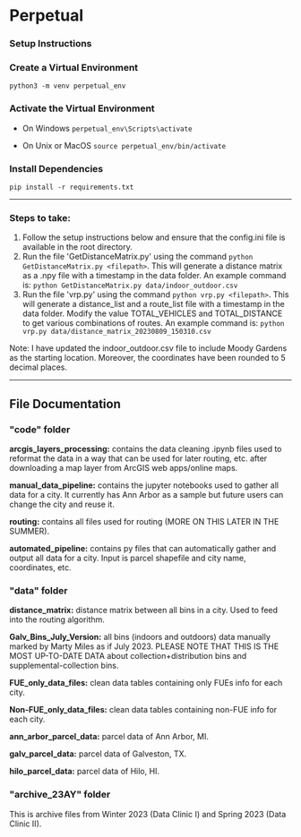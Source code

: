 # Perpetual

### Setup Instructions

### Create a Virtual Environment
`python3 -m venv perpetual_env`

### Activate the Virtual Environment
- On Windows
`perpetual_env\Scripts\activate`

- On Unix or MacOS
`source perpetual_env/bin/activate`

### Install Dependencies
`pip install -r requirements.txt`


---

### Steps to take:

1. Follow the setup instructions below and ensure that the config.ini file is available in the root directory.
2. Run the file 'GetDistanceMatrix.py' using the command `python GetDistanceMatrix.py <filepath>`. This will generate a distance matrix as a .npy file with a timestamp in the data folder. 
An example command is: `python GetDistanceMatrix.py data/indoor_outdoor.csv` 
3. Run the file 'vrp.py' using the command `python vrp.py <filepath>`. This will generate a distance_list and a route_list file with a timestamp in the data folder. Modify the value TOTAL_VEHICLES and TOTAL_DISTANCE to get various combinations of routes.
An example command is: `python vrp.py data/distance_matrix_20230809_150310.csv` 


Note: I have updated the indoor_outdoor.csv file to include Moody Gardens as the starting location. Moreover, the coordinates have been rounded to 5 decimal places. 

---

## File Documentation

### "code" folder
**arcgis_layers_processing:** contains the data cleaning .ipynb files used to reformat the data in a way that can be used for later routing, etc. after downloading a map layer from ArcGIS web apps/online maps.<br>

**manual_data_pipeline:** contains the jupyter notebooks used to gather all data for a city. It currently has Ann Arbor as a sample but future users can change the city and reuse it.<br>

**routing:** contains all files used for routing (MORE ON THIS LATER IN THE SUMMER).<br>

**automated_pipeline:** contains py files that can automatically gather and output all data for a city. Input is parcel shapefile and city name, coordinates, etc.

### "data" folder
**distance_matrix:** distance matrix between all bins in a city. Used to feed into the routing algorithm.

**Galv_Bins_July_Version:** all bins (indoors and outdoors) data manually marked by Marty Miles as if July 2023. PLEASE NOTE THAT THIS IS THE MOST UP-TO-DATE DATA about collection+distribution bins and supplemental-collection bins.

**FUE_only_data_files:** clean data tables containing only FUEs info for each city.

**Non-FUE_only_data_files:** clean data tables containing non-FUE info for each city.

**ann_arbor_parcel_data:** parcel data of Ann Arbor, MI. 

**galv_parcel_data:** parcel data of Galveston, TX.

**hilo_parcel_data:** parcel data of Hilo, HI.


### "archive_23AY" folder
This is archive files from Winter 2023 (Data Clinic I) and Spring 2023 (Data Clinic II). 

